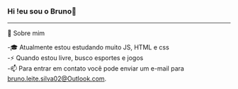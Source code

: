 ### Hi !eu sou o Bruno👋
<hr >
👨  Sobre mim<br>

-🎓
 Atualmente estou estudando muito  JS, HTML e css<br>
-⚡
 Quando estou livre, busco esportes e jogos<br>
-📫
 Para entrar em contato você pode enviar um e-mail para bruno.leite.silva02@Outlook.com.<br>


